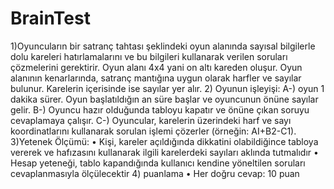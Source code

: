 # BrainTest
1)Oyuncuların bir satranç tahtası şeklindeki oyun alanında sayısal
bilgilerle dolu kareleri hatırlamalarını ve bu bilgileri kullanarak
verilen soruları çözmelerini gerektirir. Oyun alanı 4x4
yani on altı kareden oluşur. Oyun
alanının kenarlarında, satranç mantığına uygun olarak harfler ve
sayılar bulunur. Karelerin içerisinde ise sayılar yer alır.
2) Oyunun işleyişi:
A-) oyun 1 dakika sürer. Oyun başlatıldığın an süre başlar ve 
oyuncunun önüne sayılar gelir.
B-) Oyuncu hazır olduğunda tabloyu kapatır ve önüne çıkan soruyu 
cevaplamaya çalışır.
C-) Oyuncular, karelerin üzerindeki harf ve sayı koordinatlarını
kullanarak sorulan işlemi çözerler (örneğin: AI+B2-C1).
3)Yetenek Ölçümü:
• Kişi, kareler açıldığında dikkatini olabildiğince tabloya vererek ve
hafızasını kullanarak ilgili karelerdeki sayıları aklında tutmalıdır
• Hesap yeteneği, tablo kapandığında kullanıcı kendine yöneltilen
soruları cevaplanmasıyla ölçülecektir
4) puanlama
• Her doğru cevap: 10 puan
